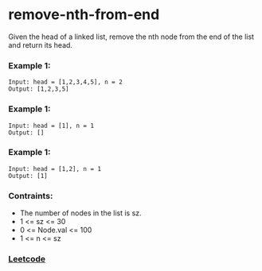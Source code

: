 # remove-nth-from-end
Given the head of a linked list, remove the nth node from the end of the list and return its head.

### Example 1:
```
Input: head = [1,2,3,4,5], n = 2
Output: [1,2,3,5]
```

### Example 1:
```
Input: head = [1], n = 1
Output: []
```

### Example 1:
```
Input: head = [1,2], n = 1
Output: [1]
```

### Contraints:
* The number of nodes in the list is sz.
* 1 <= sz <= 30
* 0 <= Node.val <= 100
* 1 <= n <= sz

### [Leetcode](https://leetcode.com)
